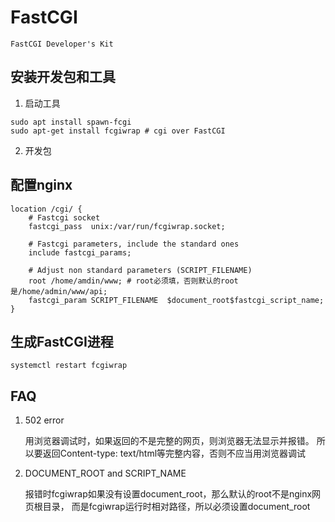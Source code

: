 # FastCGI

    FastCGI Developer's Kit

## 安装开发包和工具
1. 启动工具
```shell
sudo apt install spawn-fcgi
sudo apt-get install fcgiwrap # cgi over FastCGI
```
2. 开发包

## 配置nginx
```nginx
location /cgi/ {
    # Fastcgi socket
    fastcgi_pass  unix:/var/run/fcgiwrap.socket;

    # Fastcgi parameters, include the standard ones
    include fastcgi_params;

    # Adjust non standard parameters (SCRIPT_FILENAME)
	root /home/amdin/www; # root必须填，否则默认的root是/home/admin/www/api;
    fastcgi_param SCRIPT_FILENAME  $document_root$fastcgi_script_name;
}
```

## 生成FastCGI进程
```shell
systemctl restart fcgiwrap
```

## FAQ
1. 502 error

	用浏览器调试时，如果返回的不是完整的网页，则浏览器无法显示并报错。
	所以要返回Content-type: text/html等完整内容，否则不应当用浏览器调试

2. DOCUMENT_ROOT and SCRIPT_NAME

	报错时fcgiwrap如果没有设置document_root，那么默认的root不是nginx网页根目录，
	而是fcgiwrap运行时相对路径，所以必须设置document_root